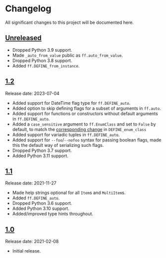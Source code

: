 # Changelog

All significant changes to this project will be documented here.

## [Unreleased]

*   Dropped Python 3.9 support.
*   Made `_auto_from_value` public as `ff.auto_from_value`.
*   Dropped Python 3.8 support.
*   Added `ff.DEFINE_from_instance`.

## [1.2]

Release date: 2023-07-04

*   Added support for DateTime flag type for `ff.DEFINE_auto`.
*   Added option to skip defining flags for a subset of arguments in `ff.auto`.
*   Added support for functions or constructors without default arguments in
    `ff.DEFINE_auto`.
*   Added a `case_sensitive` argument to `ff.EnumClass` and set to `False` by
    default, to match the
    [corresponding change](https://github.com/abseil/abseil-py/commit/eb94d9587c6f2eade9617237fb6bba1364226a3b)
    in `DEFINE_enum_class`
*   Added support for variadic tuples in `ff.DEFINE_auto`.
*   Added support for `--foo`/`--nofoo` syntax for passing boolean flags, made
    this the default way of serializing such flags.
*   Dropped Python 3.7 support.
*   Added Python 3.11 support.

## [1.1]

Release date: 2021-11-27

*   Made help strings optional for all `Item`s and `MultiItem`s.
*   Added `ff.DEFINE_auto`.
*   Dropped Python 3.6 support.
*   Added Python 3.10 support.
*   Added/improved type hints throughout.

## [1.0]

Release date: 2021-02-08

*   Initial release.

[Unreleased]: https://github.com/deepmind/fancyflags/compare/v1.2...HEAD
[1.2]: https://github.com/deepmind/fancyflags/compare/v1.1...v1.2
[1.1]: https://github.com/deepmind/fancyflags/compare/v1.0...v1.1
[1.0]: https://github.com/deepmind/fancyflags/releases/tag/v1.0
